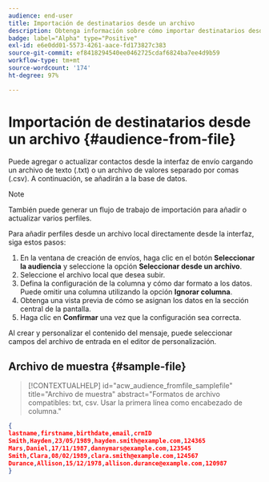 ```yaml
---
audience: end-user
title: Importación de destinatarios desde un archivo
description: Obtenga información sobre cómo importar destinatarios desde un archivo externo
badge: label="Alpha" type="Positive"
exl-id: e6e0dd01-5573-4261-aace-fd173827c383
source-git-commit: ef8418294540ee0462725cdaf6824ba7ee4d9b59
workflow-type: tm+mt
source-wordcount: '174'
ht-degree: 97%

---
```


# Importación de destinatarios desde un archivo {#audience-from-file}

Puede agregar o actualizar contactos desde la interfaz de envío cargando un archivo de texto (.txt) o un archivo de valores separado por comas (.csv). A continuación, se añadirán a la base de datos.

>[!NOTE]
>
>También puede generar un flujo de trabajo de importación para añadir o actualizar varios perfiles.


Para añadir perfiles desde un archivo local directamente desde la interfaz, siga estos pasos:

1. En la ventana de creación de envíos, haga clic en el botón **Seleccionar la audiencia** y seleccione la opción **Seleccionar desde un archivo**.
1. Seleccione el archivo local que desea subir.
1. Defina la configuración de la columna y cómo dar formato a los datos. Puede omitir una columna utilizando la opción **Ignorar columna**.
1. Obtenga una vista previa de cómo se asignan los datos en la sección central de la pantalla.
1. Haga clic en **Confirmar** una vez que la configuración sea correcta.

Al crear y personalizar el contenido del mensaje, puede seleccionar campos del archivo de entrada en el editor de personalización.

## Archivo de muestra {#sample-file}

>[!CONTEXTUALHELP]
>id="acw_audience_fromfile_samplefile"
>title="Archivo de muestra"
>abstract="Formatos de archivo compatibles: txt, csv. Usar la primera línea como encabezado de columna."


```json
{
lastname,firstname,birthdate,email,crmID
Smith,Hayden,23/05/1989,hayden.smith@example.com,124365
Mars,Daniel,17/11/1987,dannymars@example.com,123545
Smith,Clara,08/02/1989,clara.smith@example.com,124567
Durance,Allison,15/12/1978,allison.durance@example.com,120987
}
```
